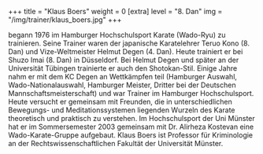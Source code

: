 +++
title = "Klaus Boers"
weight = 0
[extra]
level = "8. Dan"
img = "/img/trainer/klaus_boers.jpg"
+++

begann 1976 im Hamburger Hochschulsport Karate (Wado-Ryu) zu trainieren. Seine Trainer waren der japanische
Karatelehrer Teruo Kono (8. Dan) und Vize-Weltmeister Helmut Degen (4. Dan). Heute trainiert er bei Shuzo Imai (8.
Dan) in Düsseldorf. Bei Helmut Degen und später an der Universität Tübingen trainierte er auch den Shotokan-Stil.
Einige Jahre nahm er mit dem KC Degen an Wettkämpfen teil (Hamburger Auswahl, Wado-Nationalauswahl, Hamburger
Meister, Dritter bei der Deutschen Mannschaftsmeisterschaft) und war Trainer im Hamburger Hochschulsport. Heute
versucht er gemeinsam mit Freunden, die in unterschiedlichen Bewegungs- und Meditationssystemen liegenden Wurzeln
des Karate theoretisch und praktisch zu verstehen. Im Hochschulsport der Uni Münster hat er im Sommersemester 2003
gemeinsam mit Dr. Alirheza Kostevan eine Wado-Karate-Gruppe aufgebaut. Klaus Boers ist Professor für Kriminologie
an der Rechtswissenschaftlichen Fakultät der Universität Münster.
